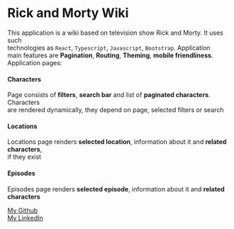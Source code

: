 # Rick and Morty Wiki 

This application is a wiki based on television show Rick and Morty. It uses such \
technologies as `React`, `Typescript`, `Javascript`, `Bootstrap`. Application \
main features are **Pagination**, **Routing**, **Theming**, **mobile friendliness**. \
Application pages:
#### **Characters**
Page consists of **filters**, **search bar** and list of **paginated characters**. Characters \
are rendered dynamically, they depend on page, selected filters or search
#### **Locations**
Locations page renders **selected location**, information about it and **related characters**, \
if they exist
#### **Episodes**
Episodes page renders **selected episode**, information about it and **related characters**

[My Github](https://github.com/qaaawsz) \
[My LinkedIn](https://www.linkedin.com/in/anton-tsitovich/)
